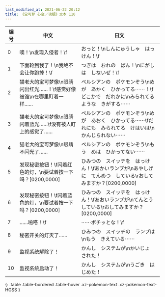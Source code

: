 ```yaml
---
last_modified_at: 2021-06-22 20:12
title: 《宝可梦 心金／魂银》文本 110
---
```

| 编号 | 中文 | 日文 |
| ---- | ---- | ---- |
| 0 | 噢！\n发现入侵者！\f | おっと！\nしんにゅうしゃ　はっけん！\f |
| 1 | 下面轮到我了！\n我绝不会让你跑掉！\f | つぎは　おれの　ばん！\nにがしは　しないぜ！\f |
| 2 | 猫老大的宝可梦像\n眼睛闪出红光……！\f感觉好像被谁\n在哪里盯着一样…… | ペルシアンの　ポケモンぞう\nめが　あかく　ひかってる⋯⋯！\fどこかで　だれかに\nみられてるような　きがする⋯⋯ |
| 3 | 猫老大的宝可梦像\n眼睛闪着蓝光……\f没有被人盯上的感觉了…… | ペルシアンの　ポケモンぞう\nめが　あおく　ひかってる⋯⋯\fだれにも　みられてる　けはいは\nかんじられない⋯⋯ |
| 4 | 猫老大的宝可梦像\n眼睛不闪光了…… | ペルシアンの　ポケモンぞう\nもう　めは　ひかってない⋯⋯ |
| 5 | 发现秘密按钮！\f闪着红色的灯，\n要试着按一下吗？[0200,0000] | ひみつの　スイッチを　はっけん！\fあかいランプが\nあやしげに　てんめつ　している\rおしてみますか？[0200,0000] |
| 6 | 发现秘密按钮！\f闪着蓝色的灯，\n要试着按一下吗？[0200,0000] | ひみつの　スイッチを　はっけん！\fあおいランプが\nてんとう　している\rおしてみますか？[0200,0000] |
| 7 | ……啪嗒！\f | ⋯⋯ポチッとな！\f |
| 8 | 秘密开关的灯灭了…… | ひみつの　スイッチの　ランプは\nもう　きえている⋯⋯ |
| 9 | 监视系统解除了！ | かんし　システムが\nかいじょ　された！ |
| 10 | 监视系统启动了！ | かんし　システムが\nうごき　はじめた！ |
{: .table .table-bordered .table-hover .xz-pokemon-text .xz-pokemon-text-HGSS }